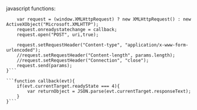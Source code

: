 javascript functions:

```function ajaxLoad(uri, callback, params){
    var request = (window.XMLHttpRequest) ? new XMLHttpRequest() : new ActiveXObject("Microsoft.XMLHTTP");
    request.onreadystatechange = callback;
    request.open("POST", uri,true);

    request.setRequestHeader("Content-type", "application/x-www-form-urlencoded");
    //request.setRequestHeader("Content-length", params.length);
    //request.setRequestHeader("Connection", "close");
    request.send(params);
}```

```function callback(evt){
    if(evt.currentTarget.readyState === 4){
        var returnObject = JSON.parse(evt.currentTarget.responseText);
    }
}```
